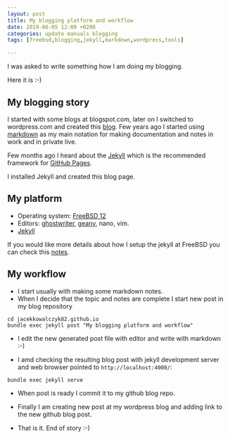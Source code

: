 ```yaml
---
layout: post
title: My blogging platform and workflow
date: 2019-06-05 12:09 +0200
categories: update manuals blogging
tags: [freebsd,blogging,jekyll,markdown,wordpress,tools]

---
```


I was asked to write something how I am doing my blogging. 

Here it is :-) 

## My blogging story 

I started with some blogs at blogspot.com, later on I switched to wordpress.com and created this [blog](https://jacekkowalczyk.wordpress.com/). 
Few years ago I started using [markdown](https://daringfireball.net/projects/markdown/) as my main notation for making documentation and notes in work and in private live. 

Few months ago I heard about the [Jekyll](https://jekyllrb.com/) which is the recommended framework for [GitHub Pages](https://pages.github.com/). 

I installed Jekyll and created  this blog page. 

## My platform

* Operating system: [FreeBSD 12](https://www.freebsd.org/)
* Editors: [ghostwriter](https://wereturtle.github.io/ghostwriter/), [geany](https://www.geany.org/), nano, vim. 
* [Jekyll](https://jekyllrb.com/)

If you would like more details about how I setup the jekyll at FreeBSD you can check this [notes](https://gitlab.com/jacekkowalczyk82/freebsd/blob/master/blogging/README.md). 

## My workflow 

* I start usually with making some markdown notes. 
* When I decide that the topic and notes are complete I start new post in my blog repository 

```
cd jacekkowalczyk82.github.io
bundle exec jekyll post "My blogging platform and workflow" 

```

* I edit the new generated post file with editor and write with markdown :-) 

* I amd checking the resulting blog post with jekyll development server and web browser pointed to `http://localhost:4000/`:

```
bundle exec jekyll serve

```

* When post is ready I commit it to my github blog repo.

* Finally I am creating new post at my wordpress blog and adding link to the new github blog post. 

* That is it. End of story :-) 

